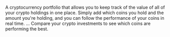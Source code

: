 
A cryptocurrency portfolio that allows you to keep track of the value of all of your crypto holdings in one place. Simply add which coins you hold and the amount you're holding, and you can follow the performance of your coins in real time. ... Compare your crypto investments to see which coins are performing the best.
